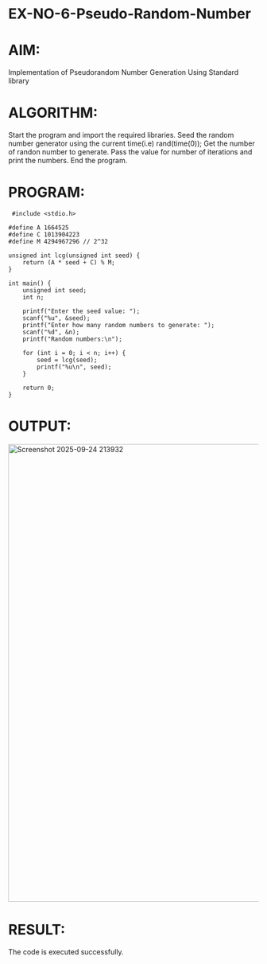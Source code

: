 # EX-NO-6-Pseudo-Random-Number

# AIM: 
Implementation of Pseudorandom Number Generation Using Standard library

# ALGORITHM:
Start the program and import the required libraries.
Seed the random number generator using the current time(i.e) rand(time(0));
Get the number of randon number to generate.
Pass the value for number of iterations and print the numbers.
End the program.

# PROGRAM:
```
 #include <stdio.h>

#define A 1664525
#define C 1013904223
#define M 4294967296 // 2^32

unsigned int lcg(unsigned int seed) {
    return (A * seed + C) % M;
}

int main() {
    unsigned int seed;
    int n;

    printf("Enter the seed value: ");
    scanf("%u", &seed);
    printf("Enter how many random numbers to generate: ");
    scanf("%d", &n);
    printf("Random numbers:\n");

    for (int i = 0; i < n; i++) {
        seed = lcg(seed);
        printf("%u\n", seed);
    }

    return 0;
}
```
# OUTPUT:
<img width="1911" height="920" alt="Screenshot 2025-09-24 213932" src="https://github.com/user-attachments/assets/7daac54e-c793-445c-a083-7bc3241a559f" />


# RESULT:
The code is executed successfully.
